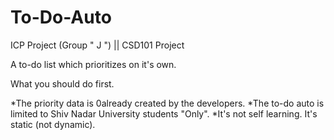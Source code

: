 To-Do-Auto
==========

ICP Project (Group " J ") || CSD101 Project

<p> A to-do list which prioritizes on it's own. </p>
    What you should do first.

*The priority data is 0already created by the developers.
*The to-do auto is limited to Shiv Nadar University students "Only".
*It's not self learning. It's static (not dynamic).
